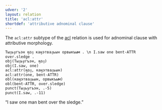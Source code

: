 ```yaml
---
udver: '2'
layout: relation
title: 'acl:attr'
shortdef: 'attributive adnominal clause'
---
```


The `acl:attr` subtype of the [acl]() relation is used for adnominal clause with attributive morphology.

~~~ sdparse
Тыԓьугъэн ӄоԓ каӈэтваԓьын орвыкъым . \n I.saw one bent-ATTR over.sledge .
obj(Тыԓьугъэн, ӄоԓ)
obj(I.saw, one)
acl:attr(ӄоԓ, каӈэтваԓьын)
acl:attr(one, bent-ATTR)
obl(каӈэтваԓьын, орвыкъым)
obl(bent-ATTR, over.sledge)
punct(Тыԓьугъэн, .-5)
punct(I.saw, .-11)
~~~

“I saw one man bent over the sledge.”
<!-- Interlanguage links updated Út 9. května 2023, 20:03:53 CEST -->
